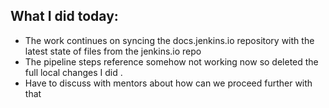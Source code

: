 ## What I did today:
- The work continues on syncing the docs.jenkins.io repository with the latest state of files from the jenkins.io repo
- The pipeline steps reference somehow not working now so deleted the full local changes I did .
- Have to discuss with mentors about how can we proceed further with that